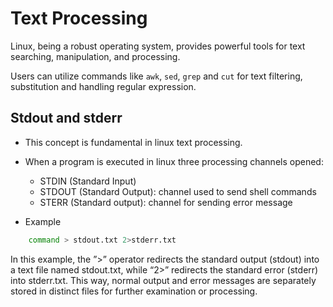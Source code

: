 # Text Processing

Linux, being a robust operating system, provides powerful tools for text searching, manipulation, and processing.

Users can utilize commands like `awk`, `sed`, `grep` and `cut` for text filtering, substitution and handling regular expression.

## Stdout and stderr

- This concept is fundamental in linux text processing.

- When a program is executed in linux three processing channels opened:

  - STDIN (Standard Input)
  - STDOUT (Standard Output): channel used to send shell commands
  - STERR (Standard output): channel for sending error message

- Example

```bash
    command > stdout.txt 2>stderr.txt
```

In this example, the ”>” operator redirects the standard output (stdout) into a text file named stdout.txt, while “2>” redirects the standard error (stderr) into stderr.txt. This way, normal output and error messages are separately stored in distinct files for further examination or processing.

